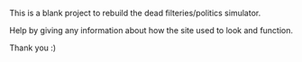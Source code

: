 This is a blank project to rebuild the dead filteries/politics simulator.

Help by giving any information about how the site used to look and function.

Thank you :)
